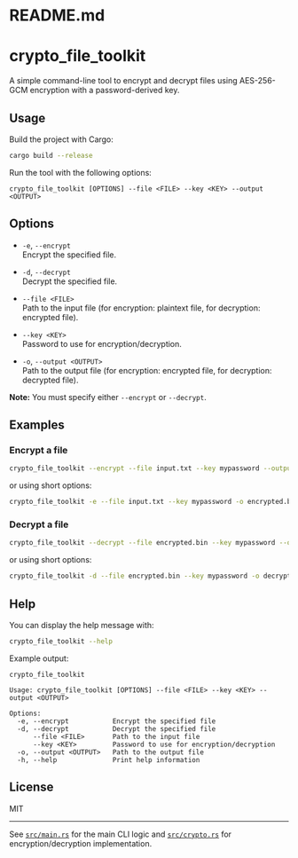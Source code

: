 # README.md
# crypto_file_toolkit

A simple command-line tool to encrypt and decrypt files using AES-256-GCM encryption with a password-derived key.

## Usage

Build the project with Cargo:

```sh
cargo build --release
```

Run the tool with the following options:

```
crypto_file_toolkit [OPTIONS] --file <FILE> --key <KEY> --output <OUTPUT>
```

## Options

- `-e`, `--encrypt`  
  Encrypt the specified file.

- `-d`, `--decrypt`  
  Decrypt the specified file.

- `--file <FILE>`  
  Path to the input file (for encryption: plaintext file, for decryption: encrypted file).

- `--key <KEY>`  
  Password to use for encryption/decryption.

- `-o`, `--output <OUTPUT>`  
  Path to the output file (for encryption: encrypted file, for decryption: decrypted file).

**Note:** You must specify either `--encrypt` or `--decrypt`.

## Examples

### Encrypt a file

```sh
crypto_file_toolkit --encrypt --file input.txt --key mypassword --output encrypted.bin
```

or using short options:

```sh
crypto_file_toolkit -e --file input.txt --key mypassword -o encrypted.bin
```

### Decrypt a file

```sh
crypto_file_toolkit --decrypt --file encrypted.bin --key mypassword --output decrypted.txt
```

or using short options:

```sh
crypto_file_toolkit -d --file encrypted.bin --key mypassword -o decrypted.txt
```

## Help

You can display the help message with:

```sh
crypto_file_toolkit --help
```

Example output:

```
crypto_file_toolkit

Usage: crypto_file_toolkit [OPTIONS] --file <FILE> --key <KEY> --output <OUTPUT>

Options:
  -e, --encrypt           Encrypt the specified file
  -d, --decrypt           Decrypt the specified file
      --file <FILE>       Path to the input file
      --key <KEY>         Password to use for encryption/decryption
  -o, --output <OUTPUT>   Path to the output file
  -h, --help              Print help information
```

## License

MIT

---

See [`src/main.rs`](src/main.rs) for the main CLI logic and [`src/crypto.rs`](src/crypto.rs) for encryption/decryption implementation.